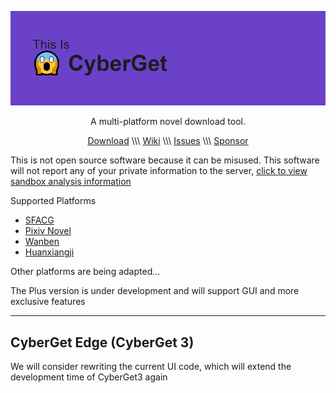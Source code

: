 ![CyberGet](cyberget.png)

 
<p align="center">A multi-platform novel download tool.</p>
<p align="center"><a href="https://github.com/3JoB/CyberGet/releases">Download</a> \\\ <a href="https://github.com/3JoB/CyberGet/wiki">Wiki</a> \\\ <a href="https://github.com/3JoB/CyberGet/issues">Issues</a> \\\ <a href="https://github.com/3JoB/CyberGet/blob/main/SPONSOR.MD">Sponsor</a></p>
 
 
 
 
 
This is not open source software because it can be misused. This software will not report any of your private information to the server, [click to view sandbox analysis information](https://s.threatbook.com/report/file/30c48bf6c594101105047ff1598ca6ff5c783e3be7cfce7a7d39d05acfa90511)

Supported Platforms
* [SFACG](https://book.sfacg.com)
* [Pixiv Novel](https://pixiv.net/novel)
* [Wanben](https://www.wanben.org)
* [Huanxiangji](http://www.huanxiangji.com)

Other platforms are being adapted...

The Plus version is under development and will support GUI and more exclusive features
 
----
 
## CyberGet Edge (CyberGet 3)
We will consider rewriting the current UI code, which will extend the development time of CyberGet3 again
